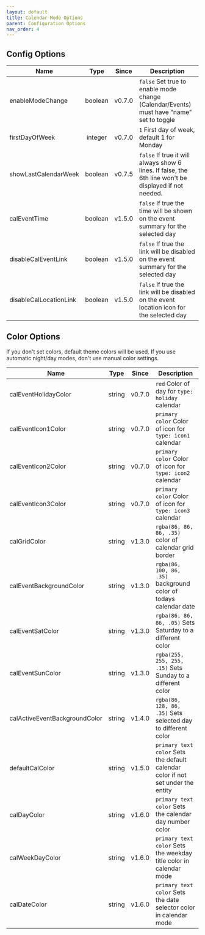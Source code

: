```yaml
---
layout: default
title: Calendar Mode Options
parent: Configuration Options
nav_order: 4
---
```


## Config Options

| Name                   |  Type   | Since  | Description                                                                                           |
| ---------------------- | :-----: | :----: | ----------------------------------------------------------------------------------------------------- |
| enableModeChange       | boolean | v0.7.0 | `false` Set true to enable mode change (Calendar/Events) must have "name" set to toggle               |
| firstDayOfWeek         | integer | v0.7.0 | `1` First day of week, default 1 for Monday                                                           |
| showLastCalendarWeek   | boolean | v0.7.5 | `false` If true it will always show 6 lines. If false, the 6th line won't be displayed if not needed. |
| calEventTime           | boolean | v1.5.0 | `false` If true the time will be shown on the event summary for the selected day                      |
| disableCalEventLink    | boolean | v1.5.0 | `false` If true the link will be disabled on the event summary for the selected day                   |
| disableCalLocationLink | boolean | v1.5.0 | `false` If true the link will be disabled on the event location icon for the selected day             |

## Color Options

If you don't set colors, default theme colors will be used. If you use automatic night/day modes, don't use manual color settings.

| Name                          |  Type  | Since  | Description                                                                      |
| ----------------------------- | :----: | :----: | -------------------------------------------------------------------------------- |
| calEventHolidayColor          | string | v0.7.0 | `red` Color of day for `type: holiday` calendar                                  |
| calEventIcon1Color            | string | v0.7.0 | `primary color` Color of icon for `type: icon1` calendar                         |
| calEventIcon2Color            | string | v0.7.0 | `primary color` Color of icon for `type: icon2` calendar                         |
| calEventIcon3Color            | string | v0.7.0 | `primary color` Color of icon for `type: icon3` calendar                         |
| calGridColor                  | string | v1.3.0 | `rgba(86, 86, 86, .35)` color of calendar grid border                            |
| calEventBackgroundColor       | string | v1.3.0 | `rgba(86, 100, 86, .35)` background color of todays calendar date                |
| calEventSatColor              | string | v1.3.0 | `rgba(86, 86, 86, .05)` Sets Saturday to a different color                       |
| calEventSunColor              | string | v1.3.0 | `rgba(255, 255, 255, .15)` Sets Sunday to a different color                      |
| calActiveEventBackgroundColor | string | v1.4.0 | `rgba(86, 128, 86, .35)` Sets selected day to different color                    |
| defaultCalColor               | string | v1.5.0 | `primary text color` Sets the default calendar color if not set under the entity |
| calDayColor                   | string | v1.6.0 | `primary text color` Sets the calendar day number color                          |
| calWeekDayColor               | string | v1.6.0 | `primary text color` Sets the weekday title color in calendar mode               |
| calDateColor                  | string | v1.6.0 | `primary text color` Sets the date selector color in calendar mode               |
